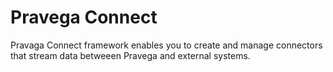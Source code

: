 Pravega Connect
===============
Pravaga Connect framework enables you to create and manage connectors that stream data betweeen Pravega and external systems.

